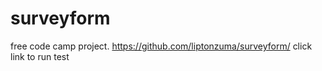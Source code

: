 # surveyform
free code camp project.
https://github.com/liptonzuma/surveyform/ 
click link to run test
